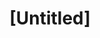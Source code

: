 ---
pid: llg135
title: "[Untitled]"
location_transcription: City Hall
coordinates: "[-75.162876095552, 39.951918744029]"
zipcode: '19103'
gen_neighborhood: Center City
neighborhood: Rittenhouse Square,Avenue of The Arts,Logan Square,Fitler Square
outside_phl: 
age: '14'
age_range: 13-19
instagram: 
image_file_name: llg_135.jpg
proposal_transcription: |-
  a set of statues of important women in history in a pyramid formation

  <—dated back farther in history


  <—more recent women
topic: History,Women
topic_summary: 0, 0
type: Sculpture Statue
keywords_other: pyramid, women's history, women's history month
credit: Liv
image_labels: 
twitter: 
facebook: 
permalink: "/monuments/llg135/"
layout: item-page
---